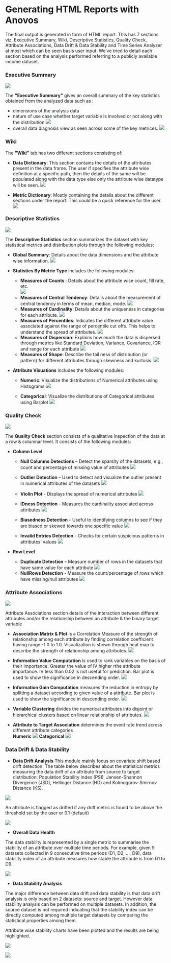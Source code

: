 # Generating HTML Reports with Anovos

The final output is generated in form of HTML report. This has 7 sections viz. Executive Summary, Wiki, Descriptive Statistics, Quality Check, Attribute Associations, Data Drift & Data Stability and Time Series Analyzer at most which can be seen basis user input. We’ve tried to detail each section based on the analysis performed referring to a publicly available income dataset.


### Executive Summary

![](https://anovos.github.io/anovos-docs/assets/html-reports/executive-report-1.png)

The **"Executive Summary"** gives an overall summary of the key statistics obtained from the analyzed data such as :
- dimensions of the analysis data
- nature of use case whether target variable is involved or not along with the distribution
![](https://anovos.github.io/anovos-docs/assets/html-reports/executive-report-2.png)
- overall data diagnosis view as seen across some of the key metrices.
![](https://anovos.github.io/anovos-docs/assets/html-reports/executive-report-3.png)

### Wiki

The **"Wiki"** tab has two different sections consisting of:

- **Data Dictionary**: This section contains the details of the attributes present in the data frame. The user if specifies the attribute wise definition at a specific path, then the details of the same will be populated along with the data type else only the attribute wise datatype will be seen.
![](https://anovos.github.io/anovos-docs/assets/html-reports/wiki-2.png)

- **Metric Dictionary**: Mostly containing the details about the different sections under the report. This could be a quick reference for the user.
![](https://anovos.github.io/anovos-docs/assets/html-reports/wiki-3.png)

### Descriptive Statistics

![](https://anovos.github.io/anovos-docs/assets/html-reports/descriptive-statistics-1.png)

The **Descriptive Statistics** section summarizes the dataset with key statistical metrics and distribution plots through the following modules:

- **Global Summary**: Details about the data dimensions and the attribute wise information. 
![](https://anovos.github.io/anovos-docs/assets/html-reports/descriptive-statistics-2.png)

- **Statistics By Metric Type** includes the following modules:
    - **Measures of Counts** : Details about the attribute wise count, fill rate, etc.   
    ![](https://anovos.github.io/anovos-docs/assets/html-reports/descriptive-statistics-3.png)
    - **Measures of Central Tendency**: Details about the measurement of central tendency in terms of mean, median, mode.
    ![](https://anovos.github.io/anovos-docs/assets/html-reports/descriptive-statistics-4.png)
    - **Measures of Cardinality**: Details about the uniqueness in categories for each attribute.
    ![](https://anovos.github.io/anovos-docs/assets/html-reports/descriptive-statistics-5.png)
    - **Measures of Percentiles**: Indicates the different attribute value associated against the range of percentile cut offs. This helps to understand the spread of attributes. 
    ![](https://anovos.github.io/anovos-docs/assets/html-reports/descriptive-statistics-6.png)
    - **Measures of Dispersion**:  Explains how much the data is dispersed through metrics like Standard Deviation, Variance, Covariance, IQR and range for each attribute
    ![](https://anovos.github.io/anovos-docs/assets/html-reports/descriptive-statistics-7.png)
    - **Measures of Shape**: Describe the tail ness of distribution (or pattern) for different attributes through skewness and kurtosis.
    ![](https://anovos.github.io/anovos-docs/assets/html-reports/descriptive-statistics-8.png)

- **Attribute Visuations** includes the following modules:
    - **Numeric**: Visualize the distributions of Numerical attributes using Histograms
    ![](https://anovos.github.io/anovos-docs/assets/html-reports/attribute-visualization-1.png)

    - **Categorical**: Visualize the distributions of Categorical attributes using Barplot
    ![](https://anovos.github.io/anovos-docs/assets/html-reports/attribute-visualization-2.png)

### Quality Check 

![](https://anovos.github.io/anovos-docs/assets/html-reports/quality-check-1.png)

The **Quality Check** section consists of a qualitative inspection of the data at a row & columnar level. It consists of the following modules:

- **Column Level**
    - **Null Columns Detections** – Detect the sparsity of the datasets, e.g., count and percentage of missing value of attributes
    ![](https://anovos.github.io/anovos-docs/assets/html-reports/quality-check-2.png)

    - **Outlier Detection** – Used to detect and visualize the outlier present in numerical attributes of the datasets
    ![](https://anovos.github.io/anovos-docs/assets/html-reports/quality-check-3.png)

    - **Violin Plot** - Displays the spread of numerical attributes
    ![](https://anovos.github.io/anovos-docs/assets/html-reports/quality-check-4.png)

    - **IDness Detection** - Measures the cardinality associated across attributes
    ![](https://anovos.github.io/anovos-docs/assets/html-reports/quality-check-5.png)

    - **Biasedness Detection** - Useful to identifying columns to see if they are biased or skewed towards one specific value
    ![](https://anovos.github.io/anovos-docs/assets/html-reports/quality-check-6.png)

    - **Invalid Entries Detection** - Checks for certain suspicious patterns in attributes’ values
    ![](https://anovos.github.io/anovos-docs/assets/html-reports/quality-check-7.png)

- **Row Level**
    - **Duplicate Detection** – Measure number of rows in the datasets that have same value for each attribute
    ![](https://anovos.github.io/anovos-docs/assets/html-reports/quality-check-8.png)
    - **NullRows Detection** - Measure the count/percentage of rows which have missing/null attributes
    ![](https://anovos.github.io/anovos-docs/assets/html-reports/quality-check-9.png)

### Attribute Associations

![](https://anovos.github.io/anovos-docs/assets/html-reports/attribute-association-1.png)

Attribute Associations section details of the interaction between different attributes and/or the relationship between an attribute & the binary target variable

- **Association Matrix & Plot** is a Correlation Measure of the strength of relationship among each attribute by finding correlation coefficient having range -1.0 to 1.0. Visualization is shown through heat map to describe the strength of relationship among attributes.
![](https://anovos.github.io/anovos-docs/assets/html-reports/attribute-association-2.png)

- **Information Value Computation** is used to rank variables on the basis of their importance. Greater the value of IV higher rthe attribute importance. IV less than 0.02 is not useful for prediction. Bar plot is used to show the significance in descending order.
![](https://anovos.github.io/anovos-docs/assets/html-reports/attribute-association-3.png)

- **Information Gain Computation** measures the reduction in entropy by splitting a dataset according to given value of a attribute. Bar plot is used to show the significance in descending order.
![](https://anovos.github.io/anovos-docs/assets/html-reports/attribute-association-4.png)

- **Variable Clustering** divides the numerical attributes into disjoint or hierarchical clusters based on linear relationship of attributes. 
![](https://anovos.github.io/anovos-docs/assets/html-reports/attribute-association-5.png)

- **Attribute to Target Association** determines the event rate trend across different attribute categories<br>
    **Numeric**
    ![](https://anovos.github.io/anovos-docs/assets/html-reports/attribute-association-6.png)
    **Categorical**
    ![](https://anovos.github.io/anovos-docs/assets/html-reports/attribute-association-7.png)

### Data Drift & Data Stability

- **Data Drift Analysis** This module mainly focus on covariate shift based drift detection. The table below describes about the statistical metrics measuring the data drift of an attribute from source to target distribution: Population Stability Index (PSI), Jensen-Shannon Divergence (JSD), Hellinger Distance (HD) and Kolmogorov-Smirnov Distance (KS).

![](https://anovos.github.io/anovos-docs/assets/html-reports/data-drift-analytics-1.png)

An attribute is flagged as drifted if any drift metric is found to be above the threshold set by the user or 0.1 (default)

![](https://anovos.github.io/anovos-docs/assets/html-reports/data-drift-analytics-2.png)

- **Overall Data Health**

The data stability is represented by a single metric to summarise the stability of an attribute over multiple time periods. For example, given 9 datasets collected in 9 consecutive time periods (D1, D2, …, D9), data stability index of an attribute measures how stable the attribute is from D1 to D9.

![](https://anovos.github.io/anovos-docs/assets/html-reports/data-drift-analytics-3.png)

- **Data Stability Analysis**

The major difference between data drift and data stability is that data drift analysis is only based on 2 datasets: source and target. However data stability analysis can be performed on multiple datasets. In addition, the source dataset is not required indicating that the stability index can be directly computed among multiple target datasets by comparing the statistical properties among them. 

Attribute wise stability charts have been plotted and the results are being highlighted.

![](https://anovos.github.io/anovos-docs/assets/html-reports/data-drift-analytics-4.png)

![](https://anovos.github.io/anovos-docs/assets/html-reports/data-drift-analytics-5.png)

